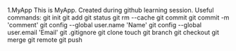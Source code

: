 1.MyApp
This is MyApp. Created during github learning session.
Useful commands:
git init
git add
git status
git rm --cache <filename>
git commit
git commit -m 'comment'
git config --global user.name 'Name'
git config --global user.email 'Email'
git .gitignore
git clone
touch
git branch <branch name>
git checkout <branchname>
git merge <branchname>
git remote
git push